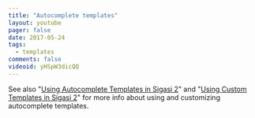 ```yaml
---
title: "Autocomplete templates"
layout: youtube
pager: false
date: 2017-05-24
tags:
  - templates
comments: false
videoid: yHSpW3dicQQ
---
```


See also "[Using Autocomplete Templates in Sigasi 2](/tech/using-autocomplete-templates-sigasi-2)" and "[Using Custom Templates in Sigasi 2](/tech/using-custom-templates-sigasi-2)" for more info about using and customizing autocomplete templates.
